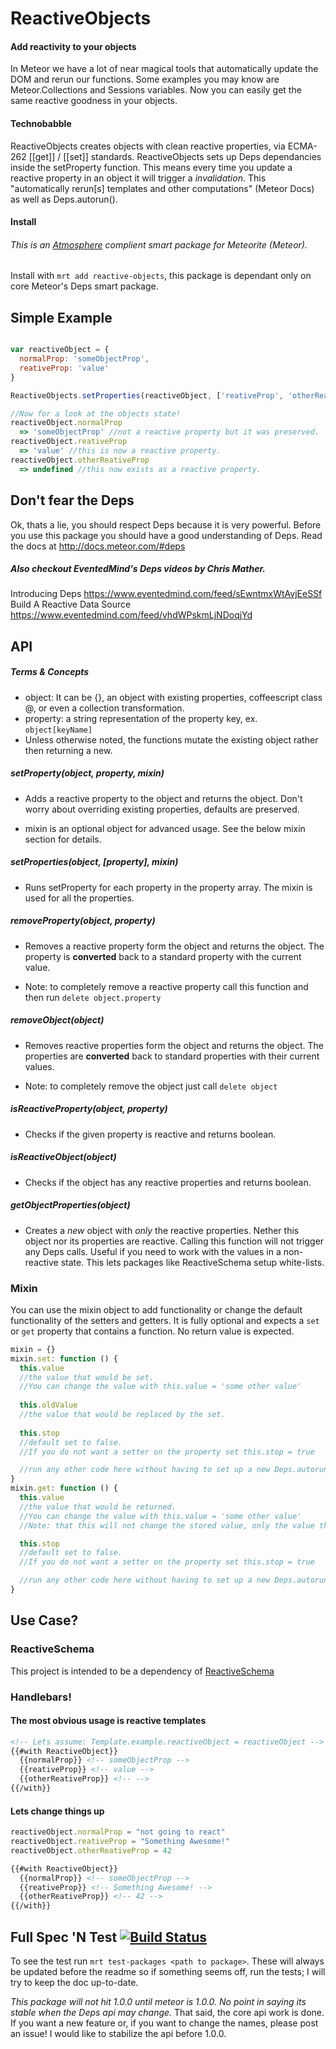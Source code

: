 ReactiveObjects
=======================

#### Add reactivity to your objects

In Meteor we have a lot of near magical tools that automatically update the DOM and rerun our functions. 
Some examples you may know are Meteor.Collections and Sessions variables.
Now you can easily get the same reactive goodness in your objects.

#### Technobabble
ReactiveObjects creates objects with clean reactive properties, via ECMA-262 [[get]] / [[set]] standards. 
ReactiveObjects sets up Deps dependancies inside the setProperty function. 
This means every time you update a reactive property in an object it will trigger a *invalidation*. 
This "automatically rerun[s] templates and other computations" (Meteor Docs) as well as Deps.autorun().

#### Install

###### This is an [Atmosphere](https://atmosphere.meteor.com/) complient smart package for Meteorite (Meteor). 
Install with `mrt add reactive-objects`, this package is dependant only on core Meteor's Deps smart package.

## Simple Example
```js

var reactiveObject = {
  normalProp: 'someObjectProp',
  reativeProp: 'value'
}

ReactiveObjects.setProperties(reactiveObject, ['reativeProp', 'otherReativeProp'])

//Now for a look at the objects state!
reactiveObject.normalProp
  => 'someObjectProp' //not a reactive property but it was preserved. 
reactiveObject.reativeProp
  => 'value' //this is now a reactive property.
reactiveObject.otherReativeProp
  => undefined //this now exists as a reactive property.
```

## Don't fear the Deps
Ok, thats a lie, you should respect Deps because it is very powerful. 
Before you use this package you should have a good understanding of Deps. 
Read the docs at http://docs.meteor.com/#deps
##### Also checkout EventedMind's Deps videos by Chris Mather.
Introducing Deps https://www.eventedmind.com/feed/sEwntmxWtAvjEeSSf <br>
Build A Reactive Data Source https://www.eventedmind.com/feed/vhdWPskmLjNDoqjYd

## API

##### Terms & Concepts

* object: It can be {}, an object with existing properties, coffeescript class @, or even a collection transformation.
* property: a string representation of the property key, ex. `object[keyName]`
* Unless otherwise noted, the functions mutate the existing object rather then returning a new.

##### setProperty(object, property, mixin)
 - Adds a reactive property to the object and returns the object. 
 Don't worry about overriding existing properties, defaults are preserved.
  
- mixin is an optional object for advanced usage. See the below mixin section for details.

##### setProperties(object, [property], mixin)
  - Runs setProperty for each property in the property array. 
  The mixin is used for all the properties.
  
##### removeProperty(object, property)
  - Removes a reactive property form the object and returns the object. 
  The property is **converted** back to a standard property with the current value. 

  - Note: to completely remove a reactive property call this function and then run `delete object.property`  
  
##### removeObject(object)
  - Removes reactive properties form the object and returns the object. 
  The properties are **converted** back to standard properties with their current values. 

  - Note: to completely remove the object just call `delete object`  
  
##### isReactiveProperty(object, property)
  - Checks if the given property is reactive and returns boolean.
   
##### isReactiveObject(object)
  - Checks if the object has any reactive properties and returns boolean.

##### getObjectProperties(object)
  - Creates a *new* object with *only* the reactive properties. 
  Nether this object nor its properties are reactive. 
  Calling this function will not trigger any Deps calls.
  Useful if you need to work with the values in a non-reactive state.
  This lets packages like ReactiveSchema setup white-lists.

### Mixin
  You can use the mixin object to add functionality or change the default functionality of the setters and getters. 
  It is fully optional and expects a `set` or `get` property that contains a function. No return value is expected.

  ```javascript
  mixin = {}
  mixin.set: function () {
    this.value 
    //the value that would be set. 
    //You can change the value with this.value = 'some other value'
    
    this.oldValue 
    //the value that would be replaced by the set.
    
    this.stop 
    //default set to false. 
    //If you do not want a setter on the property set this.stop = true

    //run any other code here without having to set up a new Deps.autorun
  } 
  mixin.get: function () {
    this.value
    //the value that would be returned. 
    //You can change the value with this.value = 'some other value'
    //Note: that this will not change the stored value, only the value the getter returns.

    this.stop 
    //default set to false. 
    //If you do not want a setter on the property set this.stop = true

    //run any other code here without having to set up a new Deps.autorun
  } 
  ```
## Use Case?
### ReactiveSchema
This project is intended to be a dependency of [ReactiveSchema](https://github.com/CMToups/meteor-reactive-schema)

### Handlebars!

#### The most obvious usage is reactive templates

```html
<!-- Lets assume: Template.example.reactiveObject = reactiveObject -->
{{#with ReactiveObject}}
  {{normalProp}} <!-- someObjectProp -->
  {{reativeProp}} <!-- value -->
  {{otherReativeProp}} <!-- -->
{{/with}}

```
#### Lets change things up
```javascript
reactiveObject.normalProp = "not going to react"
reactiveObject.reativeProp = "Something Awesome!"
reactiveObject.otherReativeProp = 42
```
```html
{{#with ReactiveObject}}
  {{normalProp}} <!-- someObjectProp -->
  {{reativeProp}} <!-- Something Awesome! -->
  {{otherReativeProp}} <!-- 42 -->
{{/with}}
```

## Full Spec 'N Test [![Build Status](https://travis-ci.org/Meteor-Reaction/meteor-reactive-objects.png)](https://travis-ci.org/Meteor-Reaction/meteor-reactive-objects) 

To see the test run `mrt test-packages <path to package>`. 
These will always be updated before the readme so if something seems off, run the tests; I will try to keep the doc up-to-date.

*This package will not hit 1.0.0 until meteor is 1.0.0. No point in saying its stable when the Deps api may change.*
That said, the core api work is done. 
If you want a new feature or, if you want to change the names, please post an issue!
I would like to stabilize the api before 1.0.0. 
